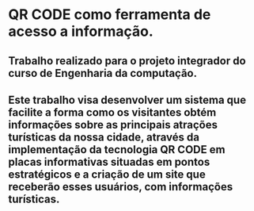 # QR CODE como ferramenta de acesso a informação.
## Trabalho realizado para o projeto integrador do curso de Engenharia da computação.
## Este trabalho visa desenvolver um sistema que facilite a forma como os visitantes obtém informações sobre as principais atrações turísticas da nossa cidade, através da implementação da tecnologia QR CODE em placas informativas situadas em pontos estratégicos e a criação de um site que receberão esses usuários, com informações turísticas.
